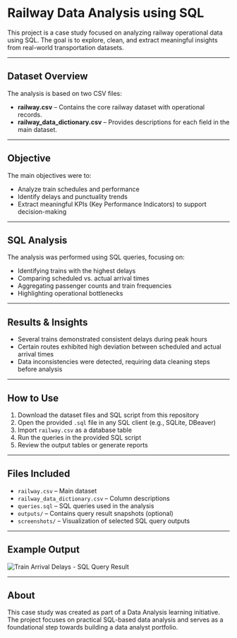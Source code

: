 # Railway Data Analysis using SQL

This project is a case study focused on analyzing railway operational data using SQL. The goal is to explore, clean, and extract meaningful insights from real-world transportation datasets.

---

## Dataset Overview

The analysis is based on two CSV files:

- **railway.csv** – Contains the core railway dataset with operational records.  
- **railway_data_dictionary.csv** – Provides descriptions for each field in the main dataset.

---

## Objective

The main objectives were to:

- Analyze train schedules and performance  
- Identify delays and punctuality trends  
- Extract meaningful KPIs (Key Performance Indicators) to support decision-making

---

## SQL Analysis

The analysis was performed using SQL queries, focusing on:

- Identifying trains with the highest delays  
- Comparing scheduled vs. actual arrival times  
- Aggregating passenger counts and train frequencies  
- Highlighting operational bottlenecks  

---

## Results & Insights

- Several trains demonstrated consistent delays during peak hours  
- Certain routes exhibited high deviation between scheduled and actual arrival times  
- Data inconsistencies were detected, requiring data cleaning steps before analysis  

---

## How to Use

1. Download the dataset files and SQL script from this repository  
2. Open the provided `.sql` file in any SQL client (e.g., SQLite, DBeaver)  
3. Import `railway.csv` as a database table  
4. Run the queries in the provided SQL script  
5. Review the output tables or generate reports  

---

## Files Included

- `railway.csv` – Main dataset  
- `railway_data_dictionary.csv` – Column descriptions  
- `queries.sql` – SQL queries used in the analysis  
- `outputs/` – Contains query result snapshots (optional)  
- `screenshots/` – Visualization of selected SQL query outputs  

---

## Example Output

![Train Arrival Delays - SQL Query Result](screenshots/query_result_sample.png)


---

## About

This case study was created as part of a Data Analysis learning initiative.  
The project focuses on practical SQL-based data analysis and serves as a foundational step towards building a data analyst portfolio.
